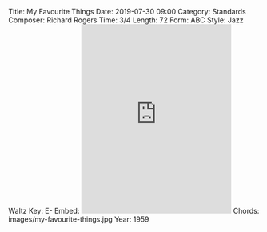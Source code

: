 Title: My Favourite Things
Date: 2019-07-30 09:00
Category: Standards
Composer: Richard Rogers
Time: 3/4
Length: 72
Form: ABC
Style: Jazz Waltz
Key: E-
Embed: <iframe src="https://open.spotify.com/embed/user/thatdavidmiller/playlist/13Mg2dbdMCHjZS3tRWIO2g" width="300" height="380" frameborder="0" allowtransparency="true" allow="encrypted-media"></iframe>
Chords: images/my-favourite-things.jpg
Year: 1959
